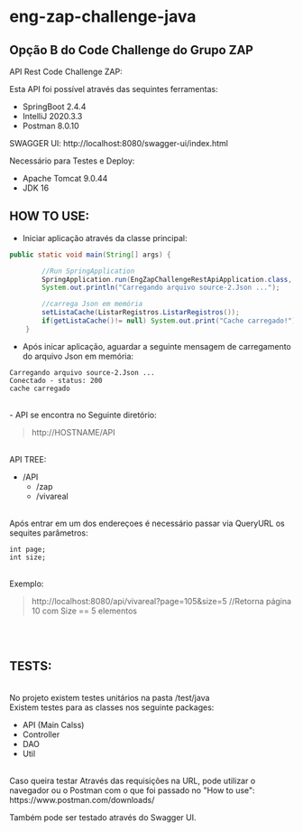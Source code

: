 # eng-zap-challenge-java
## Opção B do Code Challenge do Grupo ZAP

API Rest Code Challenge ZAP:

Esta API foi possível através das sequintes ferramentas: <br>

- SpringBoot 2.4.4 
- IntelliJ 2020.3.3 
- Postman 8.0.10

SWAGGER UI: http://localhost:8080/swagger-ui/index.html

Necessário para Testes e Deploy:<br>

- Apache Tomcat 9.0.44
- JDK 16

## HOW TO USE:

- Iniciar aplicação através da classe principal:
```java
public static void main(String[] args) {

		//Run SpringApplication
		SpringApplication.run(EngZapChallengeRestApiApplication.class, args);
		System.out.println("Carregando arquivo source-2.Json ...");

		//carrega Json em memória
		setListaCache(ListarRegistros.ListarRegistros());
		if(getListaCache()!= null) System.out.print("Cache carregado!");
	}
```
- Após inicar aplicação, aguardar a seguinte mensagem de carregamento do arquivo Json em memória:
```
Carregando arquivo source-2.Json ...
Conectado - status: 200
cache carregado
```
<br>
- API se encontra no Seguinte diretório:

> http://HOSTNAME/API
<br>
API TREE:

- /API
  - /zap 
  - /vivareal 
<br>
Após entrar em um dos endereçoes é necessário passar via QueryURL os sequites parâmetros:<br>

```
int page;
int size; 
```
<br>
Exemplo:
<br>

>http://localhost:8080/api/vivareal?page=105&size=5 //Retorna página 10 com Size == 5 elementos

<br><br>
## TESTS:
<br>
No projeto existem testes unitários na pasta /test/java
<br>
Existem testes para as classes nos seguinte packages:
<br>

- API (Main Calss)  
- Controller 
- DAO  
- Util  
<br>
Caso queira testar Através das requisições na URL, pode utilizar o navegador ou o Postman com o que foi passado no "How to use":
https://www.postman.com/downloads/

Também pode ser testado através do Swagger UI.
